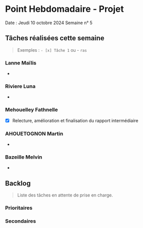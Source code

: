 # Point Hebdomadaire - Projet

Date : Jeudi 10 octobre 2024
Semaine n° 5

## Tâches réalisées cette semaine

> Exemples : `- [x] Tâche 1` ou - `ras`

### Lanne Maïlis
- 

### Riviere Luna
- 

### Mehouelley Fathnelle
- [X] Relecture, amélioration et finalisation du rapport intermédiaire

### AHOUETOGNON Martin
- 
### Bazeille Melvin

- 

## Backlog

> Liste des tâches en attente de prise en charge.


### Prioritaires


### Secondaires

